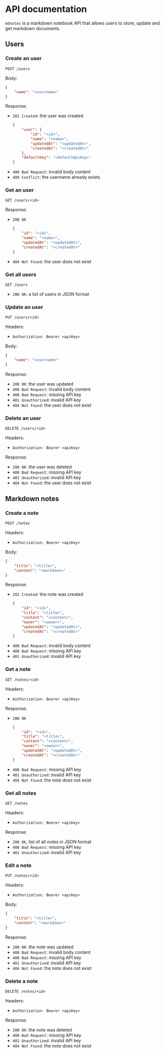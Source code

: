 # API documentation

`mdnotes` is a markdown notebook API that allows users to store, update and get 
markdown documents.

## Users

### Create an user

`POST /users`

Body:

```json
{
    "name": "<username>"
}
```

Response:

- `201 Created`: the user was created
    ```json
    {   
        "user": {
            "id": "<id>",
            "name": "<name>",
            "updatedAt": "<updatedAt>",
            "createdAt": "<createdAt>"
        },
        "defaultKey": "<defaultApiKey>"
    }
    ```
- `400 Bad Request`: invalid body content
- `409 Conflict`: the username already exists

### Get an user

`GET /users/<id>`

Response:

- `200 OK`
    ```json
    {   
        "id": "<id>",
        "name": "<name>",
        "updatedAt": "<updatedAt>",
        "createdAt": "<createdAt>" 
    }
    ```
- `404 Not Found`: the user does not exist

### Get all users

`GET /users`

- `200 OK`: a list of users in JSON format

### Update an user

`PUT /users/<id>`

Headers:

- `Authorization: Bearer <apiKey>`

Body:

```json
{
    "name": "<username>"
}
```

Response:

- `200 OK`: the user was updated
- `400 Bad Request`: invalid body content
- `400 Bad Request`: missing API key
- `401 Unauthorized`: invalid API key
- `404 Not Found`: the user does not exist

### Delete an user

`DELETE /users/<id>`

Headers:

- `Authorization: Bearer <apiKey>`

Response:

- `200 OK`: the user was deleted
- `400 Bad Request`: missing API key
- `401 Unauthorized`: invalid API key
- `404 Not Found`: the user does not exist

## Markdown notes

### Create a note

`POST /notes`

Headers:

- `Authorization: Bearer <apiKey>`

Body:

```json
{
    "title": "<title>",
    "content": "<markdown>"
}
```

Response:

- `201 Created`: the note was created
    ```json
    {   
        "id": "<id>",
        "title": "<title>",
        "content": "<content>",
        "owner": "<owner>",
        "updatedAt": "<updatedAt>",
        "createdAt": "<createdAt>"
    }
    ```
- `400 Bad Request`: invalid body content
- `400 Bad Request`: missing API key
- `401 Unauthorized`: invalid API key


### Get a note

`GET /notes/<id>`

Headers:

- `Authorization: Bearer <apiKey>`

Response:

- `200 OK`
    ```json
    {   
        "id": "<id>",
        "title": "<title>",
        "content": "<content>",
        "owner": "<owner>",
        "updatedAt": "<updatedAt>",
        "createdAt": "<createdAt>"
    }
    ```
- `400 Bad Request`: missing API key
- `401 Unauthorized`: invalid API key
- `404 Not Found`: the note does not exist

### Get all notes

`GET /notes`

Headers:

- `Authorization: Bearer <apiKey>`

Response:

- `200 OK`, list of all notes in JSON format
- `400 Bad Request`: missing API key
- `401 Unauthorized`: invalid API key

### Edit a note

`PUT /notes/<id>`

Headers:

- `Authorization: Bearer <apiKey>`

Body:

```json
{
    "title": "<title>",
    "content": "<markdown>"
}
```

Response:

- `200 OK`: the note was updated
- `400 Bad Request`: invalid body content
- `400 Bad Request`: missing API key
- `401 Unauthorized`: invalid API key
- `404 Not Found`: the note does not exist

### Delete a note

`DELETE /notes/<id>`

Headers:

- `Authorization: Bearer <apiKey>`

Response:

- `200 OK`: the note was deleted
- `400 Bad Request`: missing API key
- `401 Unauthorized`: invalid API key
- `404 Not Found`: the note does not exist